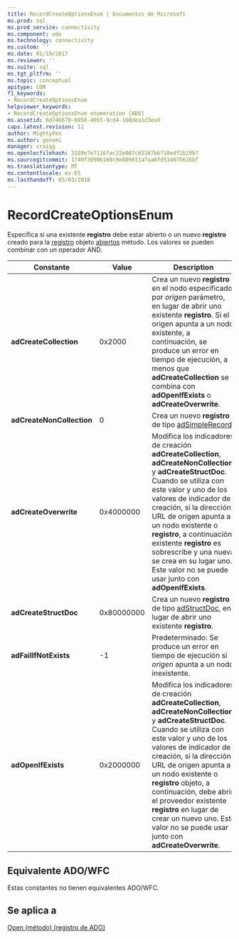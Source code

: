 ```yaml
---
title: RecordCreateOptionsEnum | Documentos de Microsoft
ms.prod: sql
ms.prod_service: connectivity
ms.component: ado
ms.technology: connectivity
ms.custom: ''
ms.date: 01/19/2017
ms.reviewer: ''
ms.suite: sql
ms.tgt_pltfrm: ''
ms.topic: conceptual
apitype: COM
f1_keywords:
- RecordCreateOptionsEnum
helpviewer_keywords:
- RecordCreateOptionsEnum enumeration [ADO]
ms.assetid: 6d746670-0850-4065-9cd4-168dea1d3ea9
caps.latest.revision: 11
author: MightyPen
ms.author: genemi
manager: craigg
ms.openlocfilehash: 3109e7e7116fac22e007c65167bb718edf2b29b7
ms.sourcegitcommit: 1740f3090b168c0e809611a7aa6fd514075616bf
ms.translationtype: MT
ms.contentlocale: es-ES
ms.lasthandoff: 05/03/2018
---
```

# <a name="recordcreateoptionsenum"></a>RecordCreateOptionsEnum
Especifica si una existente **registro** debe estar abierto o un nuevo **registro** creado para la [registro](../../../ado/reference/ado-api/record-object-ado.md) objeto [abiertos](../../../ado/reference/ado-api/open-method-ado-record.md) método. Los valores se pueden combinar con un operador AND.  
  
|Constante|Value|Description|  
|--------------|-----------|-----------------|  
|**adCreateCollection**|0x2000|Crea un nuevo **registro** en el nodo especificado por *origen* parámetro, en lugar de abrir uno existente **registro**. Si el origen apunta a un nodo existente, a continuación, se produce un error en tiempo de ejecución, a menos que **adCreateCollection** se combina con **adOpenIfExists** o **adCreateOverwrite**.|  
|**adCreateNonCollection**|0|Crea un nuevo **registro** de tipo [adSimpleRecord](../../../ado/reference/ado-api/recordtypeenum.md).|  
|**adCreateOverwrite**|0x4000000|Modifica los indicadores de creación **adCreateCollection**, **adCreateNonCollection**, y **adCreateStructDoc**. Cuando se utiliza con este valor y uno de los valores de indicador de creación, si la dirección URL de origen apunta a un nodo existente o **registro**, a continuación, existente **registro** es sobrescribe y una nueva se crea en su lugar uno. Este valor no se puede usar junto con **adOpenIfExists**.|  
|**adCreateStructDoc**|0x80000000|Crea un nuevo **registro** de tipo [adStructDoc](../../../ado/reference/ado-api/recordtypeenum.md), en lugar de abrir uno existente **registro**.|  
|**adFailIfNotExists**|-1|Predeterminado: Se produce un error en tiempo de ejecución si *origen* apunta a un nodo inexistente.|  
|**adOpenIfExists**|0x2000000|Modifica los indicadores de creación **adCreateCollection**, **adCreateNonCollection**, y **adCreateStructDoc**. Cuando se utiliza con este valor y uno de los valores de indicador de creación, si la dirección URL de origen apunta a un nodo existente o **registro** objeto, a continuación, debe abrir el proveedor existente **registro** en lugar de crear un nuevo uno. Este valor no se puede usar junto con **adCreateOverwrite**.|  
  
## <a name="adowfc-equivalent"></a>Equivalente ADO/WFC  
 Estas constantes no tienen equivalentes ADO/WFC.  
  
## <a name="applies-to"></a>Se aplica a  
 [Open (método) (registro de ADO)](../../../ado/reference/ado-api/open-method-ado-record.md)
